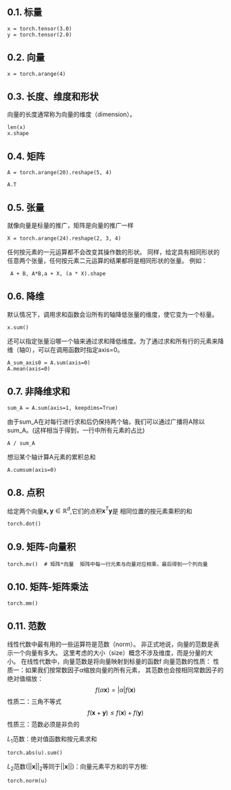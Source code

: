 ## 0.1. 标量
```
x = torch.tensor(3.0)
y = torch.tensor(2.0)
```
## 0.2. 向量
```
x = torch.arange(4)
```
## 0.3. 长度、维度和形状
向量的长度通常称为向量的维度（dimension）。
```
len(x)
x.shape
```
## 0.4. 矩阵
```
A = torch.arange(20).reshape(5, 4)

A.T
```
## 0.5. 张量
就像向量是标量的推广，矩阵是向量的推广一样
```
X = torch.arange(24).reshape(2, 3, 4)
```
任何按元素的一元运算都不会改变其操作数的形状。 同样，给定具有相同形状的任意两个张量，任何按元素二元运算的结果都将是相同形状的张量。
例如：
```
 A + B, A*B,a + X, (a * X).shape
```
## 0.6. 降维
默认情况下，调用求和函数会沿所有的轴降低张量的维度，使它变为一个标量。
```
x.sum()
```
还可以指定张量沿哪一个轴来通过求和降低维度。为了通过求和所有行的元素来降维（轴0），可以在调用函数时指定axis=0。 
```
A_sum_axis0 = A.sum(axis=0)
A.mean(axis=0)
```
## 0.7. 非降维求和
```
sum_A = A.sum(axis=1, keepdims=True)
```
由于sum_A在对每行进行求和后仍保持两个轴，我们可以通过广播将A除以sum_A。(这样相当于得到，一行中所有元素的占比)
```
A / sum_A
```
想沿某个轴计算A元素的累积总和
```
A.cumsum(axis=0)
```

## 0.8. 点积
给定两个向量$\boldsymbol{x,y}\in \mathbb{R}^d$,它们的点积$\boldsymbol{x}^T\boldsymbol{y}$是 相同位置的按元素乘积的和
```
torch.dot()
```
## 0.9. 矩阵-向量积
```
torch.mv()  # 矩阵*向量  矩阵中每一行元素与向量对应相乘，最后得到一个列向量
```
## 0.10. 矩阵-矩阵乘法
```
torch.mm()
```

## 0.11. 范数
线性代数中最有用的一些运算符是范数（norm）。 非正式地说，向量的范数是表示一个向量有多大。 这里考虑的大小（size）概念不涉及维度，而是分量的大小。
在线性代数中，向量范数是将向量映射到标量的函数f
向量范数的性质：
性质一：如果我们按常数因子$\alpha$缩放向量的所有元素， 其范数也会按相同常数因子的绝对值缩放：
$$f(\alpha\boldsymbol{x})=|\alpha|f(\boldsymbol{x})$$
性质二：三角不等式
$$f(\boldsymbol{x}+\boldsymbol{y})\le f(\boldsymbol{x})+f(\boldsymbol{y})$$
性质三：范数必须是非负的

$L_1$范数：绝对值函数和按元素求和
```
torch.abs(u).sum()
```
$L_2$范数($||\boldsymbol{x}||_2\text{等同于}||\boldsymbol{x}||$)：向量元素平方和的平方根:
```
torch.norm(u)
```